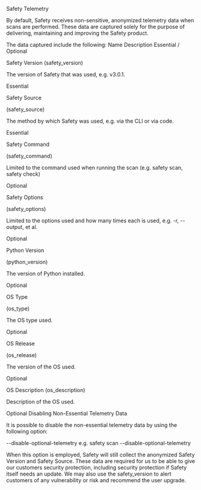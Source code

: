 Safety Telemetry

By default, Safety receives non-sensitive, anonymized telemetry data when scans are performed. These data are captured solely for the purpose of delivering, maintaining and improving the Safety product.

The data captured include the following: 
Name
Description
Essential / Optional

Safety Version (safety_version)

The version of Safety that was used, e.g. v3.0.1. 

Essential

Safety Source

(safety_source)

The method by which Safety was used, e.g. via the CLI or via code. 

Essential

Safety Command

(safety_command)

Limited to the command used when running the scan (e.g. safety scan, safety check)

Optional

Safety Options

(safety_options)

Limited to the options used and how many times each is used, e.g. -r, --output, et al.

Optional

Python Version 

(python_version)

The version of Python installed.

Optional

OS Type

(os_type)

The OS type used.

Optional

OS Release

(os_release)

The version of the OS used.

Optional

OS Description (os_description)

Description of the OS used.

Optional
Disabling Non-Essential Telemetry Data

It is possible to disable the non-essential telemetry data by using the following option:

--disable-optional-telemetry e.g. safety scan --disable-optional-telemetry

When this option is employed, Safety will still collect the anonymized Safety Version and Safety Source. These data are required for us to be able to give our customers security protection, including security protection if Safety itself needs an update. We may also use the safety_version to alert customers of any vulnerability or risk and recommend the user upgrade.